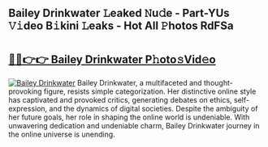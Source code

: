 ## Bailey Drinkwater 𝙻eaked 𝙽u𝚍e - Part-YUs 𝚅𝚒deo B𝚒kini 𝙻eaks - Hot All 𝙿hotos RdFSa

# <h2><a href="http://ld0ssl.urlbe.top/?page=Bailey+Drinkwater">🔗🔗👉👉 Bailey Drinkwater P𝚑oto𝚜Vid𝚎o</a></h2>

[![Bailey Drinkwater](https://i.imgur.com/eBuTRDB.gif)](http://ld0ssl.urlbe.top/?page=Bailey+Drinkwater)
Bailey Drinkwater, a multifaceted and thought-provoking figure, resists simple categorization. Her distinctive online style has captivated and provoked critics, generating debates on ethics, self-expression, and the dynamics of digital societies. Despite the ambiguity of her future goals, her role in shaping the online world is undeniable. With unwavering dedication and undeniable charm, Bailey Drinkwater journey in the online universe is unending.
